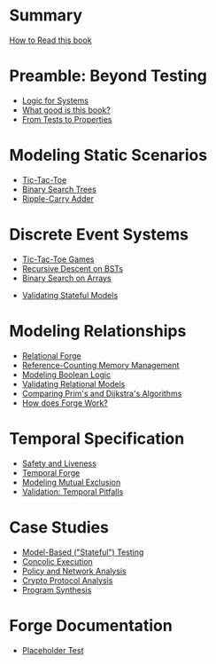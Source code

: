 <!-- This will be ignored by the mdbook parser -->
<!-- # Logic for Systems: Lightweight Formal Methods for the Practical Engineer -->
# Summary 

[How to Read this book](./welcome.md)

<!-- "prefix chapters"; cannot be nested -->
# Preamble: Beyond Testing
- [Logic for Systems](./chapters/manifesto/manifesto.md)
- [What good is this book?](./chapters/manifesto/job.md) 
- [From Tests to Properties](./chapters/properties/pbt.md)

<!-- # What do tic-tac-toe, binary trees, and operating systems have in common? -->
<!-- STATIC INSTANCES; NO TRANSITIONS YET -->
# Modeling Static Scenarios
- [Tic-Tac-Toe](./chapters/ttt/ttt.md)              <!-- *** GOAL: re-read, touch on methodology, spec vs. reqs. reinforce "constraints, not code" vs. PBT beforehand. -->
- [Binary Search Trees](./chapters/bst/bst.md)      <!-- *** GOAL: add pictures -->
- [Ripple-Carry Adder](./chapters/adder/rca.md)     <!-- *** GOAL: OUTLINE -->

<!-- - The challenge of testing
  - Python: tic-tac-toe. Let's test our TTT program.
    - What does it mean to test such a program?
    - Fuzzing (doesn't crash mid-game)
    - Is there only one "best" move? No. Relational problems.
    - Property-based testing (generator vs. is-valid) -->





<!--
- From tests to specification 
    - our is-valid looks really similar to Froglet predicate
    - our generator looks really similar to a different Froglet predicate
    - algorithms differ, specification is forever (random search vs bounded-exhaustive search vs proof vs…) -->

<!-- - Constraints, not code
  - "All models are wrong, but some models are useful"
    - Data modeling
    - statistical modeling
    - formal modeling
      - satisfiability and unsatisfiability

-->

# Discrete Event Systems
- [Tic-Tac-Toe Games](./chapters/ttt/ttt_games.md)
    <!-- - Froglet: Tic-tac-toe traces model
        - moving from transitions to traces, both have their strengths -->
- [Recursive Descent on BSTs]()
- [Binary Search on Arrays]()
<!-- correspondence??? -->

   <!-- - Froglet: binary search on array model
        - Preservation of invariant
        - Preservation fails: binary search is broken (if the array is too big – see Bloch’s post)
        - Enrichment of invariant -->

- [Validating Stateful Models]() 
        <!-- - can we trust the model?
        - vacuity, other pitfalls in verification -->

# Modeling Relationships 
- [Relational Forge]()
- [Reference-Counting Memory Management]()
- [Modeling Boolean Logic]()
- [Validating Relational Models]()
- [Comparing Prim's and Dijkstra's Algorithms]()
- [How does Forge Work?]()

<!-- ## Atoms from bits (Relational Forge)
 
  - Relations in Forge (cities, objects/heap, course requirements, ACL synthesis)
	- Lab follow-up: reference-counting GC

  - Relational: Boolean logic (modeled)

  - Relational: Prim’s algorithm (modeled, validation)
  - Prim's vs. Dijkstra's (both so alike, but so different)

  - Validation (part 2)
     - domain vs. system, “optional” predicates, combinations and consistency

  - Correspondence between models, abstraction functions
  - Tying it all together: how does Forge work?
 -->

# Temporal Specification
- [Safety and Liveness]()
- [Temporal Forge]()
- [Modeling Mutual Exclusion]()
- [Validation: Temporal Pitfalls]()

<!--  
## Tomorrow and Tomorrow and Tomorrow (Temporal Forge)

  - Relational: Mutual exclusion: "Lock 1" from 1760 (raising flags)
      - Back to induction: mutual-exclusion preserved
      - But non-starvation is more subtle, calls for more language power!

  - Temporal: basic model (counter, lights puzzle) LTL, liveness, and lassos
      - eventually, always, next state
      - until
      - past-time operators

  - Temporal: Lock1: Deadlock vs. Livelock
      - Modeling "Oops" for Lock1

  - Temporal: "Lock 2" from 1760 (polite processes)
      - Modeling "Oops" for Lock2: The importance of a good domain model

  - Temporal: Peterson's lock (combining Lock1 + Lock2)
      - Fairness: precondition or property?

  - Validation (part 3): temporal pitfalls
  -->

# Case Studies
- [Model-Based ("Stateful") Testing]()
- [Concolic Execution]()
- [Policy and Network Analysis]()
- [Crypto Protocol Analysis]()
- [Program Synthesis]()

<!-- ## Case Studies: Applications and Demos

  - Policy / firewall analysis, control
    - Reading: Zelkova, Azure
    - Demo: ABAC language

  - Crypto
    - Reading: CPSA, ProVerif, (+ the one with pictures we cited)
    - Demo: Needham-Schr. Language

  - Synthesis
    - Reading: SSA bit-vector function synthesis, SyGuS
    - Demo: Resistor / novelty clock language

  - …many more…

  - Model-based testing (“stateful testing”) 
     - Hypothesis
     - (Need a good MBT example to use Forge for test generation. Another DSL input?) -->


  
<!-- ## Forge documentation (living document)

- Docs and book should be combined. -->

<!-- ## Modeling Tips

- Guide to debugging models
  - the evaluator 
  - cores 
- tips and tricks
- modeling pitfalls (a la Jackson) – higher-order quant, bounds, etc.  
 -->




<!-- ## Solvers and algorithms

  - Boolean SAT (DPLL)

  - Propositional Resolution
    - Model (likely can’t model full SAT runs, but can model steps)

  - Tracking learned clauses in SAT

  - SMT: eager vs. lazy, boolean skeletons
  - SMT: example theory solver: integer inequalities

  - CEGIS

  - Decidability, completeness, and incompleteness -->

# Forge Documentation
- [Placeholder Test](./chapters/docs/test.md)


<!-- ## Exercises

Python:
  - PBT
Froglet:
  - ABAC + Intro Froglet (family trees)
  - Physical keys and locks
  - Curiosity Modeling (hard to put into a textbook, but can frame it)
Relational Forge:
  - Memory management
Temporal Forge:
  - River crossing, correspond. between puzzles
  - Tortoise and Hare algorithm
  - Elevators
Algorithms:
  - SAT + PBT
  - SAT + Resolution + PBT
SMT:
  - Pythagorean triples
  - Kenken
  - Synthesis

-->
